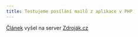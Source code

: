 ```yaml
---
title: Testujeme posílání mailů z aplikace v PHP
---
```


[Článek](http://www.zdrojak.cz/clanky/testujeme-posilani-mailu-z-aplikace-v-php/) vyšel na server [Zdroják.cz](http://www.zdrojak.cz/clanky/testujeme-posilani-mailu-z-aplikace-v-php/)
